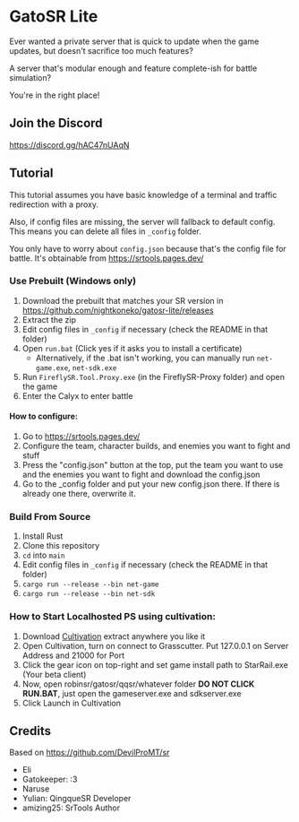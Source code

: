 # GatoSR Lite

Ever wanted a private server that is quick to update when the game updates, but doesn't sacrifice too much features?

A server that's modular enough and feature complete-ish for battle simulation?

You're in the right place!

## Join the Discord

https://discord.gg/hAC47nUAqN

## Tutorial

This tutorial assumes you have basic knowledge of a terminal and traffic redirection with a proxy.

Also, if config files are missing, the server will fallback to default config. This means you can delete all files in `_config` folder.

You only have to worry about `config.json` because that's the config file for battle. It's obtainable from https://srtools.pages.dev/

### Use Prebuilt (Windows only)

1. Download the prebuilt that matches your SR version in https://github.com/nightkoneko/gatosr-lite/releases
2. Extract the zip
3. Edit config files in `_config` if necessary (check the README in that folder)
4. Open `run.bat` (Click yes if it asks you to install a certificate)
    - Alternatively, if the .bat isn't working, you can manually run `net-game.exe`, `net-sdk.exe`
5. Run `FireflySR.Tool.Proxy.exe` (in the FireflySR-Proxy folder) and open the game
6. Enter the Calyx to enter battle

#### How to configure:

1. Go to https://srtools.pages.dev/
2. Configure the team, character builds, and enemies you want to fight and stuff
3. Press the "config.json" button at the top, put the team you want to use and the enemies you want to fight and download the config.json
4. Go to the _config folder and put your new config.json there. If there is already one there, overwrite it.

### Build From Source

1. Install Rust
2. Clone this repository
3. `cd` into `main`
5. Edit config files in `_config` if necessary (check the README in that folder)
6. `cargo run --release --bin net-game`
7. `cargo run --release --bin net-sdk`

### How to Start Localhosted PS using cultivation:
1. Download [Cultivation](https://github.com/NotThorny/Cultivation/releases/download/1.5.4/Cultivation.zip) extract anywhere you like it
2. Open Cultivation, turn on connect to Grasscutter. Put 127.0.0.1 on Server Address and 21000 for Port
3. Click the gear icon on top-right and set game install path to StarRail.exe (Your beta client)
4. Now, open robinsr/gatosr/qqsr/whatever folder **DO NOT CLICK RUN.BAT**, just open the gameserver.exe and sdkserver.exe
5. Click Launch in Cultivation

## Credits

Based on https://github.com/DevilProMT/sr

- Eli
- Gatokeeper: :3
- Naruse
- Yulian: QingqueSR Developer
- amizing25: SrTools Author
